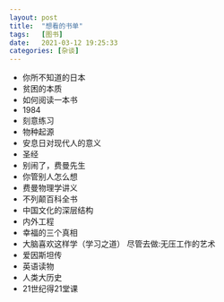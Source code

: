```yaml
---
layout: post
title:  "想看的书单"
tags:   [图书]
date:   2021-03-12 19:25:33
categories: [杂谈]
---
```


- 你所不知道的日本
- 贫困的本质
- 如何阅读一本书
- 1984
- 刻意练习
- 物种起源
- 安息日对现代人的意义
- 圣经
- 别闹了，费曼先生
- 你管别人怎么想
- 费曼物理学讲义
- 不列颠百科全书
- 中国文化的深层结构
- 内外工程
- 幸福的三个真相
- 大脑喜欢这样学（学习之道） 尽管去做:无压工作的艺术
- 爱因斯坦传
- 英语读物
- 人类大历史
- 21世纪得21堂课

